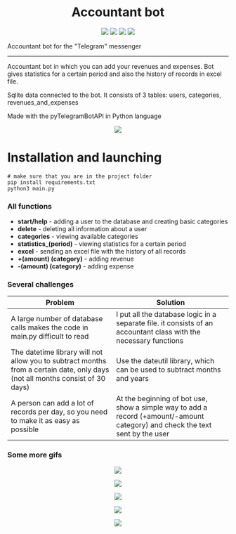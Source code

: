 <h1 align="center">Accountant bot</h1>

<p align="center">


<img src="https://img.shields.io/badge/python-3.5.7-yellow.svg">

<img src="https://img.shields.io/badge/pyTelegramBotAPI-4.3.1-blue.svg">

<img src="https://img.shields.io/badge/XlsxWriter-3.0.3-green.svg">

<img src="https://img.shields.io/badge/sqlite3-2.5-white.svg">

</p>
Accountant bot for the "Telegram" messenger 

---
Accountant bot in which you can add your revenues and expenses. Bot gives statistics for a certain period and also the history of records in excel file.

Sqlite data connected to the bot. It consists of 3 tables: users, categories, revenues_and_expenses

Made with the pyTelegramBotAPI in Python language


<p align="center">
<img src="https://media.giphy.com/media/YCbfZ3aEm0EBvTluVP/giphy.gif">
</p>

# Installation and launching

```
# make sure that you are in the project folder
pip install requirements.txt 
python3 main.py 
```


### All functions

- **start/help** - adding a user to the database and creating basic categories
- **delete** - deleting all information about a user
- **categories** - viewing available categories
- **statistics_(period)** - viewing statistics for a certain period
- **excel** - sending an excel file with the history of all records
- **+(amount) (category)** - adding revenue 
- **-(amount) (category)** - adding expense

### Several challenges

| Problem                                                                                                                      | Solution                                                                                                                      |
|------------------------------------------------------------------------------------------------------------------------------|-------------------------------------------------------------------------------------------------------------------------------|
| A large number of database calls makes the code in main.py difficult to read                                               | I put all the database logic in a separate file. it consists of an accountant class with the necessary functions              | 
| The datetime library will not allow you to subtract months from a certain date, only days (not all months consist of 30 days) | Use the dateutil library, which can be used to subtract months and years                                                      |
| A person can add a lot of records per day, so you need to make it as easy as possible                                        | At the beginning of bot use, show a simple way to add a record (+amount/-amount category) and check the text sent by the user |


### Some more gifs
<p align="center">
<img src="https://media.giphy.com/media/ajjQEwPjmX7CrDADLJ/giphy.gif">
</p>
<p align="center">
<img src="https://media.giphy.com/media/t5K0LG0dsy1lGNlLHj/giphy.gif">
</p>
<p align="center">
<img src="https://media.giphy.com/media/ySkAQyoNnxNTPWX2zL/giphy.gif">
</p>
<p align="center">
<img src="https://media.giphy.com/media/8YTTnxO4rkStxcyLU1/giphy.gif">
</p>
<p align="center">
<img src="https://media.giphy.com/media/7GhGk58dRSHoZtzUqI/giphy.gif">
</p>
